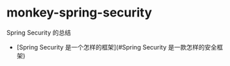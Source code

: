 # monkey-spring-security
Spring Security 的总结


- [Spring Security 是一个怎样的框架](#Spring Security 是一款怎样的安全框架) 
